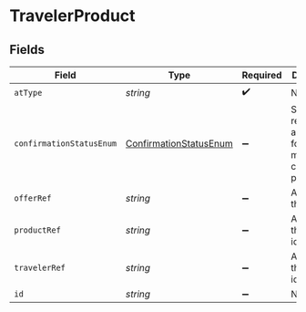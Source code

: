 # TravelerProduct


## Fields

| Field                                                                    | Type                                                                     | Required                                                                 | Description                                                              | Example                                                                  |
| ------------------------------------------------------------------------ | ------------------------------------------------------------------------ | ------------------------------------------------------------------------ | ------------------------------------------------------------------------ | ------------------------------------------------------------------------ |
| `atType`                                                                 | *string*                                                                 | :heavy_check_mark:                                                       | N/A                                                                      | TravelerProduct                                                          |
| `confirmationStatusEnum`                                                 | [ConfirmationStatusEnum](../../models/shared/confirmationstatusenum.md)  | :heavy_minus_sign:                                                       | Status returned in a response for a two or more phase commitment process |                                                                          |
| `offerRef`                                                               | *string*                                                                 | :heavy_minus_sign:                                                       | A pointer to the Offer id                                                |                                                                          |
| `productRef`                                                             | *string*                                                                 | :heavy_minus_sign:                                                       | A pointer to the product id                                              |                                                                          |
| `travelerRef`                                                            | *string*                                                                 | :heavy_minus_sign:                                                       | A pointer to the traveler id                                             |                                                                          |
| `id`                                                                     | *string*                                                                 | :heavy_minus_sign:                                                       | N/A                                                                      |                                                                          |